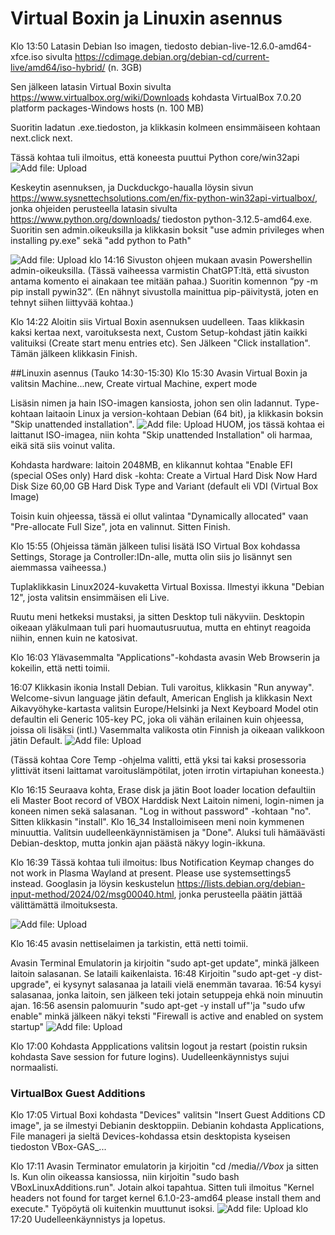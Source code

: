 # Virtual Boxin ja Linuxin asennus



Klo 13:50  Latasin Debian Iso imagen, tiedosto debian-live-12.6.0-amd64-xfce.iso 
sivulta https://cdimage.debian.org/debian-cd/current-live/amd64/iso-hybrid/ (n. 3GB)

Sen jälkeen latasin Virtual Boxin sivulta https://www.virtualbox.org/wiki/Downloads
kohdasta VirtualBox 7.0.20 platform packages-Windows hosts (n. 100 MB)

Suoritin ladatun .exe.tiedoston, ja klikkasin kolmeen ensimmäiseen kohtaan next.click next.

Tässä kohtaa tuli ilmoitus, että koneesta puuttui Python core/win32api
 ![Add file: Upload](kuva1.jpg)

Keskeytin asennuksen, ja Duckduckgo-haualla löysin sivun  https://www.sysnettechsolutions.com/en/fix-python-win32api-virtualbox/, jonka ohjeiden perusteella latasin sivulta  https://www.python.org/downloads/ tiedoston python-3.12.5-amd64.exe. Suoritin sen admin.oikeuksilla
ja klikkasin boksit "use admin privileges when installing py.exe" sekä "add python to Path"

 ![Add file: Upload](kuva2.jpg)
klo 14:16 Sivuston ohjeen mukaan avasin Powershellin admin-oikeuksilla. (Tässä vaiheessa varmistin ChatGPT:ltä, että sivuston antama komento ei ainakaan tee mitään pahaa.) Suoritin komennon “py -m pip install pywin32”. (En nähnyt sivustolla mainittua pip-päivitystä, joten en tehnyt siihen liittyvää kohtaa.)

Klo 14:22 Aloitin siis Virtual Boxin asennuksen uudelleen. Taas klikkasin kaksi kertaa next, varoituksesta next, Custom Setup-kohdast jätin kaikki valituiksi (Create start menu entries etc). Sen Jälkeen "Click installation". Tämän jälkeen klikkasin Finish.

##Linuxin asennus
(Tauko 14:30-15:30)
Klo 15:30 Avasin Virtual Boxin ja valitsin Machine...new, Create virtual Machine, expert mode

Lisäsin nimen ja hain ISO-imagen kansiosta, johon sen olin ladannut. Type-kohtaan laitaoin Linux ja version-kohtaan Debian (64 bit), ja  klikkasin boksin "Skip unattended installation".
 ![Add file: Upload](kuva3.jpg)
HUOM, jos tässä kohtaa ei laittanut ISO-imagea, niin kohta "Skip unattended Installation" oli harmaa, eikä sitä siis voinut valita. 

Kohdasta hardware: laitoin 2048MB, en klikannut kohtaa "Enable EFI (special OSes only)
Hard disk -kohta: Create a Virtual Hard Disk Now
Hard Disk Size 60,00 GB
Hard Disk Type and Variant (default eli VDI (Virtual Box Image)

Toisin kuin ohjeessa, tässä ei ollut valintaa "Dynamically allocated" vaan "Pre-allocate Full Size", jota en valinnut. Sitten Finish.

Klo 15:55 (Ohjeissa tämän jälkeen tulisi lisätä ISO Virtual Box kohdassa Settings, Storage ja Controller:IDn-alle, mutta olin siis jo lisännyt sen aiemmassa vaiheessa.)

Tuplaklikkasin Linux2024-kuvaketta Virtual Boxissa. Ilmestyi ikkuna "Debian 12", josta valitsin ensimmäisen eli Live.

Ruutu meni hetkeksi mustaksi, ja sitten Desktop tuli näkyviin. Desktopin oikeaan yläkulmaan tuli pari huomautusruutua, mutta en ehtinyt reagoida niihin, ennen kuin ne katosivat.

Klo 16:03 Ylävasemmalta "Applications"-kohdasta avasin Web Browserin ja kokeilin, että netti toimii.

16:07 Klikkasin ikonia Install Debian. Tuli varoitus, klikkasin "Run anyway".
Welcome-sivun language jätin default, American English ja klikkasin Next
Aikavyöhyke-kartasta valitsin Europe/Helsinki ja Next
Keyboard Model otin defaultin eli Generic 105-key PC, joka oli vähän erilainen kuin ohjeessa, joissa oli lisäksi (intl.)
Vasemmalta valikosta otin Finnish ja oikeaan valikkoon jätin Default.
 ![Add file: Upload](kuva4.jpg)

(Tässä kohtaa Core Temp -ohjelma valitti, että yksi tai kaksi prosessoria ylittivät itseni laittamat varoituslämpötilat, joten irrotin virtapiuhan koneesta.)

Klo 16:15 Seuraava kohta, Erase disk ja jätin Boot loader location defaultiin eli Master Boot record of VBOX Harddisk
Next
Laitoin nimeni, login-nimen ja koneen nimen sekä salasanan. "Log in without password" -kohtaan "no". Sitten klikkasin "install".
Klo 16_34 Installoimiseen meni noin kymmenen minuuttia. Valitsin uudelleenkäynnistämisen ja "Done".
Aluksi tuli hämäävästi Debian-desktop, mutta jonkin ajan päästä näkyy login-ikkuna.

Klo 16:39 Tässä kohtaa tuli ilmoitus:
Ibus Notification
Keymap changes do not work in Plasma Wayland at present. Please use systemsettings5 instead.
Googlasin ja löysin keskustelun https://lists.debian.org/debian-input-method/2024/02/msg00040.html, jonka perusteella päätin jättää välittämättä ilmoituksesta.

 ![Add file: Upload](kuva5.jpg)
 
Klo 16:45 avasin nettiselaimen ja tarkistin, että netti toimii.

Avasin Terminal Emulatorin ja kirjoitin "sudo apt-get update", minkä jälkeen laitoin salasanan. Se lataili kaikenlaista.
16:48 Kirjoitin "sudo apt-get -y dist-upgrade", ei kysynyt salasanaa ja lataili vielä enemmän tavaraa. 
16:54 kysyi salasanaa, jonka laitoin, sen jälkeen teki jotain setuppeja ehkä noin minuutin ajan.
16:56 asensin palomuurin "sudo apt-get -y install uf"'ja "sudo ufw enable" minkä jälkeen näkyi teksti "Firewall is active and enabled on system startup"
 ![Add file: Upload](kuva6.jpg)

Klo 17:00 Kohdasta Appplications valitsin logout ja restart (poistin ruksin kohdasta Save session for future logins). Uudelleenkäynnistys sujui normaalisti.


### VirtualBox Guest Additions 
Klo 17:05 Virtual Boxi kohdasta "Devices" valitsin "Insert Guest Additions CD image", ja 
se ilmestyi Debianin desktoppiin.
Debianin kohdasta Applications, File manageri ja sieltä Devices-kohdassa etsin desktopista kyseisen tiedoston VBox-GAS_...

Klo 17:11 Avasin Terminator emulatorin ja kirjoitin "cd /media/*/Vbox* ja sitten ls. Kun olin oikeassa kansiossa, niin kirjoitin "sudo bash VBoxLinuxAdditions.run". Jotain alkoi tapahtua. Sitten tuli ilmoitus "Kernel headers not found for target kernel 6.1.0-23-amd64 please install them and execute." Työpöytä oli kuitenkin muuttunut isoksi.
 ![Add file: Upload](kuva7.jpg)
klo 17:20 Uudelleenkäynnistys ja lopetus.


